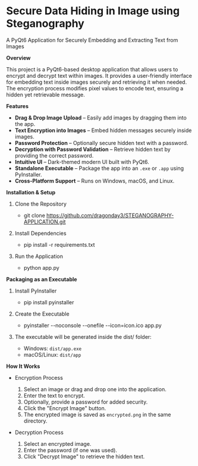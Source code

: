 # Secure Data Hiding in Image using Steganography
A PyQt6 Application for Securely Embedding and Extracting Text from Images

**Overview**

This project is a PyQt6-based desktop application that allows users to encrypt and decrypt text within images. It provides a user-friendly interface for embedding text inside images securely and retrieving it when needed. The encryption process modifies pixel values to encode text, ensuring a hidden yet retrievable message.

**Features**
- **Drag & Drop Image Upload** – Easily add images by dragging them into the app.
- **Text Encryption into Images** – Embed hidden messages securely inside images.
- **Password Protection** – Optionally secure hidden text with a password.
- **Decryption with Password Validation** – Retrieve hidden text by providing the correct password.
- **Intuitive UI** – Dark-themed modern UI built with PyQt6.
- **Standalone Executable** – Package the app into an `.exe` or `.app` using PyInstaller.
- **Cross-Platform Support** – Runs on Windows, macOS, and Linux.

**Installation & Setup**
1. Clone the Repository
   - git clone https://github.com/dragonday3/STEGANOGRAPHY-APPLICATION.git

2. Install Dependencies
   - pip install -r requirements.txt

3. Run the Application
   - python app.py

**Packaging as an Executable**
1. Install PyInstaller
   - pip install pyinstaller

2. Create the Executable
   - pyinstaller --noconsole --onefile --icon=icon.ico app.py

3. The executable will be generated inside the dist/ folder:
   - Windows: `dist/app.exe`
   - macOS/Linux: `dist/app`

**How It Works**
- Encryption Process
  1. Select an image or drag and drop one into the application.
  2. Enter the text to encrypt.
  3. Optionally, provide a password for added security.
  4. Click the "Encrypt Image" button.
  5. The encrypted image is saved as `encrypted.png` in the same directory.

- Decryption Process
  1. Select an encrypted image.
  2. Enter the password (if one was used).
  3. Click "Decrypt Image" to retrieve the hidden text.
